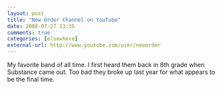 ```yaml
---
layout: post  
title: "New Order Channel on YouTube"  
date: 2008-07-27 13:35  
comments: true  
categories: [elsewhere]
external-url: http://www.youtube.com/user/neworder
---
```


My favorite band of all time. I first heard them back in 8th grade when Substance came out. Too bad they broke up last year for what appears to be the final time. 
